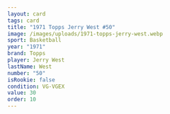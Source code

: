 ```yaml
---
layout: card
tags: card
title: "1971 Topps Jerry West #50"
image: /images/uploads/1971-topps-jerry-west.webp
sport: Basketball
year: "1971"
brand: Topps
player: Jerry West
lastName: West
number: "50"
isRookie: false
condition: VG-VGEX
value: 30
order: 10
---
```

